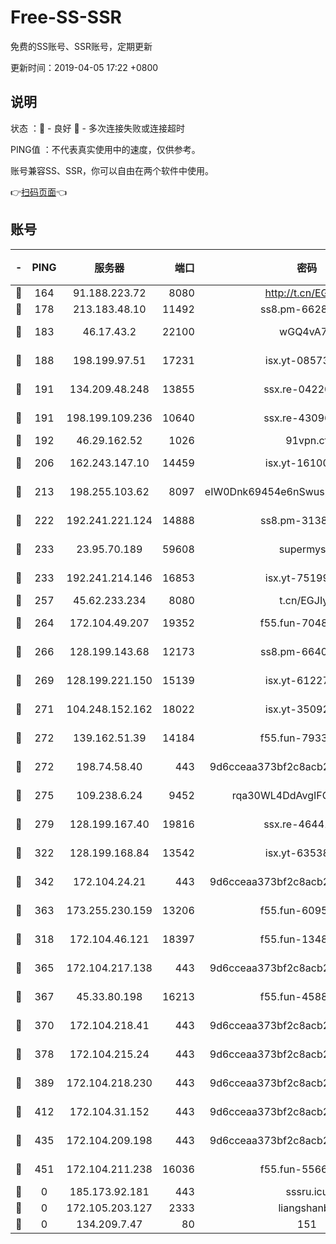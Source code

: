 # Free-SS-SSR

免费的SS账号、SSR账号，定期更新

更新时间：2019-04-05 17:22 +0800

## 说明

状态     ：🙂 - 良好 🙁 - 多次连接失败或连接超时

PING值   ：不代表真实使用中的速度，仅供参考。

账号兼容SS、SSR，你可以自由在两个软件中使用。

👉[扫码页面](https://liesauer.github.io/Free-SS-SSR/)👈

## 账号

|-|PING|服务器|端口|密码|加密方式|区域|
|:----:|:----:|:-----:|-----:|:----:|:----:|:----:|
|🙂|164|91.188.223.72|8080|http://t.cn/EGJIyrl|rc4-md5|RU|
|🙂|178|213.183.48.10|11492|ss8.pm-66285034|rc4-md5|RU|
|🙂|183|46.17.43.2|22100|wGQ4vA7D|aes-256-gcm|RU|
|🙂|188|198.199.97.51|17231|isx.yt-08573999|aes-256-cfb|US|
|🙂|191|134.209.48.248|13855|ssx.re-04220668|aes-256-cfb|US|
|🙂|191|198.199.109.236|10640|ssx.re-43096758|aes-256-cfb|US|
|🙂|192|46.29.162.52|1026|91vpn.cf|rc4-md5|RU|
|🙂|206|162.243.147.10|14459|isx.yt-16100711|aes-256-cfb|US|
|🙂|213|198.255.103.62|8097|eIW0Dnk69454e6nSwuspv9DmS201tQ0D|aes-256-cfb|US|
|🙂|222|192.241.221.124|14888|ss8.pm-31382294|aes-256-cfb|US|
|🙂|233|23.95.70.189|59608|supermyssr|chacha20-ietf|US|
|🙂|233|192.241.214.146|16853|isx.yt-75199880|aes-256-cfb|US|
|🙂|257|45.62.233.234|8080|t.cn/EGJIyrl|rc4-md5|CA|
|🙂|264|172.104.49.207|19352|f55.fun-70481610|aes-256-cfb|SG|
|🙂|266|128.199.143.68|12173|ss8.pm-66400443|aes-256-cfb|SG|
|🙂|269|128.199.221.150|15139|isx.yt-61227174|aes-256-cfb|SG|
|🙂|271|104.248.152.162|18022|isx.yt-35092114|aes-256-cfb|SG|
|🙂|272|139.162.51.39|14184|f55.fun-79338147|aes-256-cfb|SG|
|🙂|272|198.74.58.40|443|9d6cceaa373bf2c8acb22e60b6a58be6|aes-256-cfb|US|
|🙂|275|109.238.6.24|9452|rqa30WL4DdAvgIFG6Fs3znzTa|aes-256-cfb|FR|
|🙂|279|128.199.167.40|19816|ssx.re-46441755|aes-256-cfb|SG|
|🙂|322|128.199.168.84|13542|isx.yt-63538228|aes-256-cfb|SG|
|🙂|342|172.104.24.21|443|9d6cceaa373bf2c8acb22e60b6a58be6|aes-256-cfb|US|
|🙂|363|173.255.230.159|13206|f55.fun-60953753|aes-256-cfb|US|
|🙂|318|172.104.46.121|18397|f55.fun-13486304|aes-256-cfb|SG|
|🙂|365|172.104.217.138|443|9d6cceaa373bf2c8acb22e60b6a58be6|aes-256-cfb|US|
|🙂|367|45.33.80.198|16213|f55.fun-45880587|aes-256-cfb|US|
|🙂|370|172.104.218.41|443|9d6cceaa373bf2c8acb22e60b6a58be6|aes-256-cfb|US|
|🙂|378|172.104.215.24|443|9d6cceaa373bf2c8acb22e60b6a58be6|aes-256-cfb|US|
|🙂|389|172.104.218.230|443|9d6cceaa373bf2c8acb22e60b6a58be6|aes-256-cfb|US|
|🙂|412|172.104.31.152|443|9d6cceaa373bf2c8acb22e60b6a58be6|aes-256-cfb|US|
|🙁|435|172.104.209.198|443|9d6cceaa373bf2c8acb22e60b6a58be6|aes-256-cfb|US|
|🙁|451|172.104.211.238|16036|f55.fun-55663188|aes-256-cfb|US|
|🙁|0|185.173.92.181|443|sssru.icu|rc4-md5|RU|
|🙁|0|172.105.203.127|2333|liangshanbo|chacha20|JP|
|🙁|0|134.209.7.47|80|151|chacha20|US|

